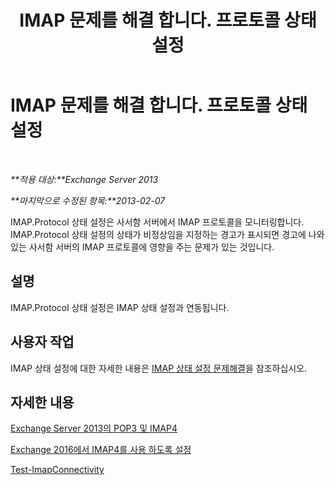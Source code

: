 ﻿---
title: IMAP 문제를 해결 합니다. 프로토콜 상태 설정
TOCTitle: IMAP 문제를 해결 합니다. 프로토콜 상태 설정
ms:assetid: ab0df2c9-5a85-4061-ba67-750962d14c1b
ms:mtpsurl: https://technet.microsoft.com/ko-kr/library/ms.exch.scom.imap.protocol(v=EXCHG.150)
ms:contentKeyID: 53275578
ms.date: 03/06/2017
mtps_version: v=EXCHG.150
ms.translationtype: MT
---

# IMAP 문제를 해결 합니다. 프로토콜 상태 설정

 

_**적용 대상:**Exchange Server 2013_

_**마지막으로 수정된 항목:**2013-02-07_

IMAP.Protocol 상태 설정은 사서함 서버에서 IMAP 프로토콜을 모니터링합니다. IMAP.Protocol 상태 설정의 상태가 비정상임을 지정하는 경고가 표시되면 경고에 나와 있는 사서함 서버의 IMAP 프로토콜에 영향을 주는 문제가 있는 것입니다.

## 설명

IMAP.Protocol 상태 설정은 IMAP 상태 설정과 연동됩니다.

## 사용자 작업

IMAP 상태 설정에 대한 자세한 내용은 [IMAP 상태 설정 문제해결](troubleshooting-imap-health-set.md)을 참조하십시오.

## 자세한 내용

[Exchange Server 2013의 POP3 및 IMAP4](https://technet.microsoft.com/ko-kr/library/jj657728\(v=exchg.150\))

[Exchange 2016에서 IMAP4를 사용 하도록 설정](https://technet.microsoft.com/ko-kr/library/bb124489\(v=exchg.150\))

[Test-ImapConnectivity](https://technet.microsoft.com/ko-kr/library/bb738126\(v=exchg.150\))

